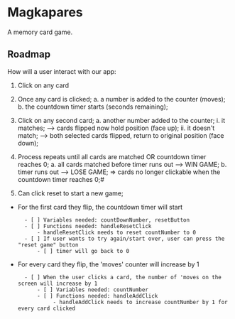 # Magkapares
A memory card game.

## Roadmap
How will a user interact with our app:

1. Click on any card

2. Once any card is clicked;
    a. a number is added to the counter (moves);
    b. the countdown timer starts (seconds remaining);
    
3. Click on any second card;
    a. another number added to the counter;
        i. it matches;
            --> cards flipped now hold position (face up);
        ii. it doesn't match;
            --> both selected cards flipped, return to original position (face down);

4. Process repeats until all cards are matched OR countdown timer reaches 0;
    a. all cards matched before timer runs out --> WIN GAME;
    b. timer runs out --> LOSE GAME;
        => cards no longer clickable when the countdown timer reaches 0;#

5. Can click reset to start a new game;





* For the first card they flip, the countdown timer will start    

        - [ ] Variables needed: countDownNumber, resetButton
        - [ ] Functions needed: handleResetClick 
            - handleResetClick needs to reset countNumber to 0
        - [ ] If user wants to try again/start over, user can press the "reset game" button
            - [ ] timer will go back to 0

* For every card they flip, the 'moves' counter will increase by 1

        - [ ] When the user clicks a card, the number of 'moves on the screen will increase by 1
            - [ ] Variables needed: countNumber
            - [ ] Functions needed: handleAddClick
                 - handleAddClick needs to increase countNumber by 1 for every card clicked

